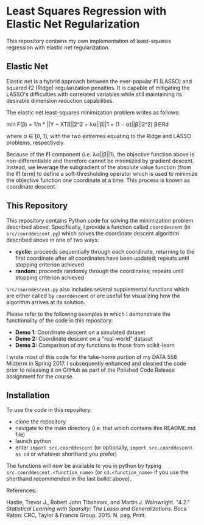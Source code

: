 Least Squares Regression with Elastic Net Regularization
=================

This repository contains my own implementation of least-squares regression with elastic net regularization.

Elastic Net
----------------

Elastic net is a hybrid approach between the ever-popular ℓ1 (LASSO) and squared ℓ2 (Ridge) regularization penalties. It is capable of mitigating the LASSO's difficulties with correlated variables while still maintaining its desirable dimension reduction capabilities.

The elastic net least-squares minimization problem writes as follows:

min F(β) = 1/n * ||Y − XTβ||2^2 + λα||β||1 + (1 − α)||β||2^2)
β∈Rd

where α ∈ [0, 1], with the two extremes equating to the Ridge and LASSO problems, respectively.

Because of the ℓ1 component (i.e. λα||β||1), the objective function above is non-differentiable and therefore cannot be minimized by gradient descent. Instead, we leverage the subgradient of the absolute value function (from the ℓ1 term) to define a soft-thresholding operator which is used to minimize the objective function one coordinate at a time. This process is known as coordinate descent.

This Repository
----------------

This repository contains Python code for solving the minimization problem described above. Specifically, I provide a function called `coorddescent` (in `src/coorddescent.py`) which solves the coordinate descent algorithm described above in one of two ways:

* **cyclic:** proceeds sequentially through each coordinate, returning to the first coordinate after all coordinates have been updated; repeats until stopping criterion achieved
* **random:** proceeds randomly through the coordinates; repeats until stopping criterion achieved

`src/coorddescent.py` also includes several supplemental functions which are either called by `coorddescent` or are useful for visualizing how the algorithm arrives at its solution.

Please refer to the following examples in which I demonstrate the functionality of the code in this repository:

* **Demo 1:** Coordinate descent on a simulated dataset
* **Demo 2:** Coordinate descent on a "real-world" dataset
* **Demo 3:** Comparison of my functions to those from scikit-learn

I wrote most of this code for the take-home portion of my DATA 558 Midterm in Spring 2017. I subsequently enhanced and cleaned the code prior to releasing it on GitHub as part of the Polished Code Release assignment for the course.

Installation
-----------

To use the code in this repository:

* clone the repository
* navigate to the main directory (i.e. that which contains this README.md file)
* launch python
* enter `import src.coorddescent` (or optionally, `import src.coorddescent as cd` or whatever shorthand you prefer)

The functions will now be available to you in python by typing `src.coorddescent.<function_name>` (or `cd.<function_name>` if you use the shorthand recommended in the last bullet above).

References:

Hastie, Trevor J., Robert John Tibshirani, and Martin J. Wainwright. "4.2." _Statistical Learning with Sparsity: The Lasso and Generalizations._ Boca Raton: CRC, Taylor & Francis Group, 2015. N. pag. Print.
